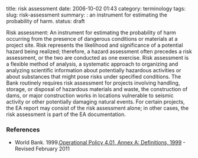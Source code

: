 title: risk assessment
date: 2006-10-02 01:43
category: terminology
tags: 
slug: risk-assessment
summary: : an instrument for estimating the probability of harm.
status: draft


Risk assessment: An instrument for estimating the probability of harm occurring from the presence of dangerous conditions or materials at a project site.  Risk represents the likelihood and significance of a potential hazard being realized; therefore, a hazard assessment often precedes a risk assessment, or the two are conducted as one exercise.  Risk assessment is a flexible method of analysis, a systematic approach to organizing and analyzing scientific information about potentially hazardous activities or about substances that might pose risks under specified conditions. The Bank routinely requires risk assessment for projects involving handling, storage, or disposal of hazardous materials and waste, the construction of dams, or major construction works in locations vulnerable to seismic activity or other potentially damaging natural events.  For certain projects, the EA report may consist of the risk assessment alone; in other cases, the risk assessment is part of the EA documentation.


### References

* World Bank. 1999.[Operational Policy 4.01, Annex A: Definitions, 1999](http://go.worldbank.org/BT7VI5UD50) - Revised February 2011


